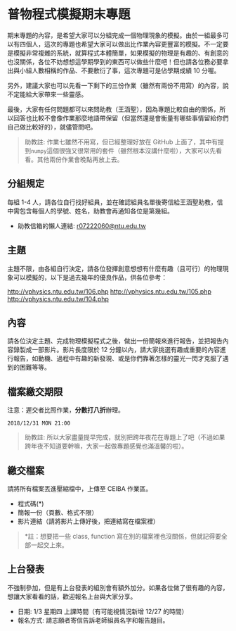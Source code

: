 # 普物程式模擬期末專題

期末專題的內容，是希望大家可以分組完成一個物理現象的模擬。由於一組最多可以有四個人，這次的專題也希望大家可以做出比作業內容更豐富的模擬。不一定要是模擬非常複雜的系統，就算程式本體簡單，如果模擬的物理是有趣的、有創意的也沒關係，各位不妨想想這學期學到的東西可以做些什麼吧！但也請各位務必要拿出與小組人數相稱的作品、不要敷衍了事，這次專題可是佔學期成績 10 分喔。

另外，建議大家也可以先看一下剩下的三份作業（雖然有兩份不用寫）的內容，說不定能給大家帶來一些靈感。

最後，大家有任何問題都可以來問助教（王涵聖），因為專題比較自由的關係，所以回答也比較不會像作業那麼地語帶保留（但當然還是會衡量有哪些事情留給你們自己做比較好的），就儘管問吧。

> 助教註: 作業七雖然不用寫，但已經整理好放在 GitHub 上面了，其中有提到`numpy`這個很強又很常用的套件（雖然根本沒講什麼啦），大家可以先看看。其他兩份作業會晚點再放上去。

## 分組規定

每組 1-4 人，請各位自行找好組員，並在確認組員名單後寄信給王涵聖助教，信中需包含每個人的學號、姓名，助教會再通知各位是第幾組。

* 助教信箱的懶人連結: r07222060@ntu.edu.tw

## 主題

主題不限，由各組自行決定，請各位發揮創意想想有什麼有趣（且可行）的物理現象可以模擬的，以下是過去幾年的優良作品，供各位參考：

http://vphysics.ntu.edu.tw/106.php
http://vphysics.ntu.edu.tw/105.php
http://vphysics.ntu.edu.tw/104.php

## 內容

請各位決定主題、完成物理模擬程式之後，做出一份簡報來進行報告，並把報告內容錄製成一部影片。影片長度限於 12 分鐘以內，請大家挑選有趣或重要的內容進行報告，如動機、過程中有趣的新發現、或是你們靠著怎樣的靈光一閃才克服了遇到的困難等等。

## 檔案繳交期限

注意：遲交者比照作業，**分數打八折**辦理。

`2018/12/31 MON 21:00`

> 助教註: 所以大家盡量提早完成，就別把跨年夜花在專題上了吧（不過如果跨年夜不知道要幹嘛，大家一起做專題感覺也滿溫馨的啦）。

## 繳交檔案

請將所有檔案丟進壓縮檔中，上傳至 CEIBA 作業區。

* 程式碼(\*)
* 簡報一份（頁數、格式不限）
* 影片連結（請將影片上傳好後，把連結寫在檔案裡）

> \*註：想要把一些 class, function 寫在別的檔案裡也沒關係，但就記得要全部一起交上來。

## 上台發表

不強制參加，但是有上台發表的組別會有額外加分。如果各位做了很有趣的內容，想讓大家看看的話，歡迎報名上台與大家分享。

* 日期: 1/3 星期四 上課時間（有可能視情況新增 12/27 的時間）
* 報名方式: 請志願者寄信告訴老師組員名字和報告題目。
